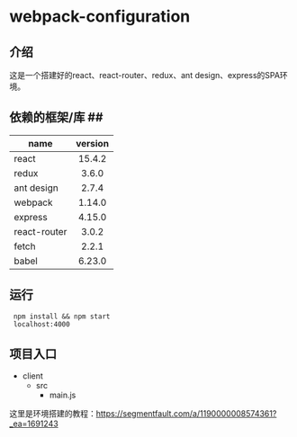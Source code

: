 # webpack-configuration #
## 介绍 ##
这是一个搭建好的react、react-router、redux、ant design、express的SPA环境。
## 依赖的框架/库 ##  
| name          | version
| ------------- |:--------:
| react         | 15.4.2
| redux         | 3.6.0
| ant design    | 2.7.4
| webpack       | 1.14.0
| express       | 4.15.0 
| react-router  | 3.0.2
| fetch         | 2.2.1
| babel         | 6.23.0
## 运行 ##
```
 npm install && npm start
 localhost:4000
```
## 项目入口 ##
+ client
  + src
    + main.js
    
这里是环境搭建的教程：https://segmentfault.com/a/1190000008574361?_ea=1691243
